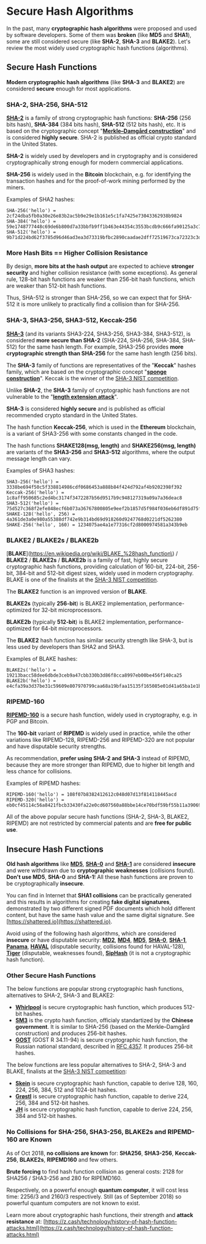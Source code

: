# Secure Hash Algorithms

In the past, many **cryptographic hash algorithms** were proposed and used by software developers. Some of them was **broken** \(like **MD5** and **SHA1**\), some are still considered secure \(like **SHA-2**, **SHA-3** and **BLAKE2**\). Let's review the most widely used cryptographic hash functions \(algorithms\).

## Secure Hash Functions

**Modern cryptographic hash algorithms** \(like **SHA-3** and **BLAKE2**\) are considered **secure** enough for most applications.

### SHA-2, SHA-256, SHA-512

[**SHA-2**](https://en.wikipedia.org/wiki/SHA-2) is a family of strong cryptographic hash functions: **SHA-256** \(256 bits hash\), **SHA-384** \(384 bits hash\), **SHA-512** \(512 bits hash\), etc. It is based on the cryptographic concept "[**Merkle–Damgård construction**](https://en.wikipedia.org/wiki/Merkle–Damgård_construction)" and is considered **highly secure**. SHA-2 is published as official crypto standard in the United States.

**SHA-2** is widely used by developers and in cryptography and is considered cryptographically strong enough for modern commercial applications.

**SHA-256** is widely used in the **Bitcoin** blockchain, e.g. for identifying the transaction hashes and for the proof-of-work mining performed by the miners.

Examples of SHA2 hashes:

```text
SHA-256('hello') = 2cf24dba5fb0a30e26e83b2ac5b9e29e1b161e5c1fa7425e73043362938b9824
SHA-384('hello') = 59e1748777448c69de6b800d7a33bbfb9ff1b463e44354c3553bcdb9c666fa90125a3c79f90397bdf5f6a13de828684f
SHA-512('hello') = 9b71d224bd62f3785d96d46ad3ea3d73319bfbc2890caadae2dff72519673ca72323c3d99ba5c11d7c7acc6e14b8c5da0c4663475c2e5c3adef46f73bcdec043
```

### More Hash Bits == Higher Collision Resistance

By design, **more bits at the hash output** are expected to achieve **stronger security** and higher collision resistance \(with some exceptions\). As general rule, 128-bit hash functions are weaker than 256-bit hash functions, which are weaker than 512-bit hash functions.

Thus, SHA-512 is stronger than SHA-256, so we can expect that for SHA-512 it is more unlikely to practically find a collision than for SHA-256.

### SHA-3, SHA3-256, SHA3-512, Keccak-256

[**SHA-3**](https://en.wikipedia.org/wiki/SHA-3) \(and its variants SHA3-224, SHA3-256, SHA3-384, SHA3-512\), is considered **more secure than SHA-2** \(SHA-224, SHA-256, SHA-384, SHA-512\) for the same hash length. For example, SHA3-256 provides **more cryptographic strength than SHA-256** for the same hash length \(256 bits\).

The **SHA-3** family of functions are representatives of the "**Keccak**" hashes family, which are based on the cryptographic concept "[**sponge construction**](https://en.wikipedia.org/wiki/Sponge_function)". Keccak is the winner of the [SHA-3 NIST competition](https://en.wikipedia.org/wiki/NIST_hash_function_competition#Finalists).

Unlike **SHA-2**, the **SHA-3** family of cryptographic hash functions are not vulnerable to the "[**length extension attack**](https://en.wikipedia.org/wiki/Length_extension_attack)".

**SHA-3** is considered **highly secure** and is published as official recommended crypto standard in the United States.

The hash function **Keccak-256**, which is used in the **Ethereum** blockchain, is a variant of SHA3-256 with some constants changed in the code.

The hash functions **SHAKE128\(msg, length\)** and **SHAKE256\(msg, length\)** are variants of the **SHA3-256** and **SHA3-512** algorithms, where the output message length can vary.

Examples of SHA3 hashes:

```text
SHA3-256('hello') = 3338be694f50c5f338814986cdf0686453a888b84f424d792af4b9202398f392
Keccak-256('hello') = 1c8aff950685c2ed4bc3174f3472287b56d9517b9c948127319a09a7a36deac8
SHA3-512('hello') = 75d527c368f2efe848ecf6b073a36767800805e9eef2b1857d5f984f036eb6df891d75f72d9b154518c1cd58835286d1da9a38deba3de98b5a53e5ed78a84976
SHAKE-128('hello', 256) = 4a361de3a0e980a55388df742e9b314bd69d918260d9247768d0221df5262380
SHAKE-256('hello', 160) = 1234075ae4a1e77316cf2d8000974581a343b9eb
```

### BLAKE2 / BLAKE2s / BLAKE2b

[**BLAKE**](https://en.wikipedia.org/wiki/BLAKE_%28hash_function\) / **BLAKE2** / **BLAKE2s** / **BLAKE2b** is a family of fast, highly secure cryptographic hash functions, providing calculation of 160-bit, 224-bit, 256-bit, 384-bit and 512-bit digest sizes, widely used in modern cryptography. BLAKE is one of the finalists at the [SHA-3 NIST competition](https://en.wikipedia.org/wiki/NIST_hash_function_competition#Finalists).

The **BLAKE2** function is an improved version of **BLAKE**.

**BLAKE2s** \(typically **256-bit**\) is BLAKE2 implementation, performance-optimized for 32-bit microprocessors.

**BLAKE2b** \(typically **512-bit**\) is BLAKE2 implementation, performance-optimized for 64-bit microprocessors.

The **BLAKE2** hash function has similar security strength like SHA-3, but is less used by developers than SHA2 and SHA3.

Examples of BLAKE hashes:

```text
BLAKE2s('hello') = 19213bacc58dee6dbde3ceb9a47cbb330b3d86f8cca8997eb00be456f140ca25
BLAKE2b('hello') = e4cfa39a3d37be31c59609e807970799caa68a19bfaa15135f165085e01d41a65ba1e1b146aeb6bd0092b49eac214c103ccfa3a365954bbbe52f74a2b3620c94
```

### RIPEMD-160

[**RIPEMD-160**](https://en.wikipedia.org/wiki/RIPEMD) is a secure hash function, widely used in cryptography, e.g. in PGP and Bitcoin.

The **160-bit** variant of **RIPEMD** is widely used in practice, while the other variations like RIPEMD-128, RIPEMD-256 and RIPEMD-320 are not popular and have disputable security strengths.

As recommendation, **prefer using SHA-2 and SHA-3** instead of RIPEMD, because they are more stronger than RIPEMD, due to higher bit length and less chance for collisions.

Examples of RIPEMD hashes:

```text
RIPEMD-160('hello') = 108f07b8382412612c048d07d13f814118445acd
RIPEMD-320('hello') = eb0cf45114c56a8421fbcb33430fa22e0cd607560a88bbe14ce70bdf59bf55b11a3906987c487992
```

All of the above popular secure hash functions \(SHA-2, SHA-3, BLAKE2, RIPEMD\) are not restricted by commercial patents and are **free for public use**.

## Insecure Hash Functions

**Old hash algorithms** like [**MD5**](https://en.wikipedia.org/wiki/MD5), [**SHA-0**](https://en.wikipedia.org/wiki/SHA-1#SHA-0) and [**SHA-1**](https://en.wikipedia.org/wiki/SHA-1) are considered **insecure** and were withdrawn due to **cryptographic weaknesses** \(collisions found\). **Don't use MD5**, **SHA-0** and **SHA-1**! All these hash functions are proven to be cryptographically **insecure**.

You can find in Internet that **SHA1 collisions** can be practically generated and this results in algorithms for creating **fake digital signatures**, demonstrated by two different signed PDF documents which hold different content, but have the same hash value and the same digital signature. See [https://shattered.io](https://shattered.io).

Avoid using of the following hash algorithms, which are considered **insecure** or have disputable security: [**MD2**](https://en.wikipedia.org/wiki/MD2_%28hash_function), [**MD4**](https://en.wikipedia.org/wiki/MD4), [**MD5**](https://en.wikipedia.org/wiki/MD5), [**SHA-0**](https://en.wikipedia.org/wiki/SHA-1#SHA-0), [**SHA-1**](https://en.wikipedia.org/wiki/SHA-1), [**Panama**](https://en.wikipedia.org/wiki/Panama_%28cryptography), [**HAVAL**](https://en.wikipedia.org/wiki/HAVAL) \(disputable security, collisions found for HAVAL-128\), [**Tiger**](https://en.wikipedia.org/wiki/Tiger_%28hash_function) \(disputable, weaknesses found\), [**SipHash**](https://en.wikipedia.org/wiki/SipHash) \(it is not a cryptographic hash function\).

### Other Secure Hash Functions

The below functions are popular strong cryptographic hash functions, alternatives to SHA-2, SHA-3 and BLAKE2:

* [**Whirlpool**](https://en.wikipedia.org/wiki/Whirlpool_%28hash_function) is secure cryptographic hash function, which produces 512-bit hashes.
* [**SM3**](https://tools.ietf.org/id/draft-oscca-cfrg-sm3-01.html) is the crypto hash function, officialy standartized by the **Chinese government**. It is similar to SHA-256 \(based on the Merkle–Damgård construction\) and produces 256-bit hashes.
* [**GOST**](https://en.wikipedia.org/wiki/GOST_%28hash_function%29) \(GOST R 34.11-94\) is secure cryptographic hash function, the Russian national standard, described in [RFC 4357](https://tools.ietf.org/html/rfc4357). It produces 256-bit hashes.

The below functions are less popular alternatives to SHA-2, SHA-3 and BLAKE, finalists at the [SHA-3 NIST competition](https://en.wikipedia.org/wiki/NIST_hash_function_competition#Finalists):

* [**Skein**](https://en.wikipedia.org/wiki/Skein_%28hash_function) is secure cryptographic hash function, capable to derive 128, 160, 224, 256, 384, 512 and 1024-bit hashes.
* [**Grøstl**](https://en.wikipedia.org/wiki/Grøstl) is secure cryptographic hash function, capable to derive 224, 256, 384 and 512-bit hashes.
* [**JH**](https://en.wikipedia.org/wiki/JH_%28hash_function) is secure cryptographic hash function, capable to derive 224, 256, 384 and 512-bit hashes.

### No Collisions for SHA-256, SHA3-256, BLAKE2s and RIPEMD-160 are Known

As of Oct 2018, **no collisions are known** for: **SHA256**, **SHA3-256**, **Keccak-256**, **BLAKE2s**, **RIPEMD160** and few others.

**Brute forcing** to find hash function collision as general costs: 2128 for SHA256 / SHA3-256 and 280 for RIPEMD160.

Respectively, on a powerful enough **quantum computer**, it will cost less time: 2256/3 and 2160/3 respectively. Still \(as of September 2018\) so powerful quantum computers are not known to exist.

Learn more about cryptographic hash functions, their strength and **attack resistance** at: [https://z.cash/technology/history-of-hash-function-attacks.html](https://z.cash/technology/history-of-hash-function-attacks.html)

